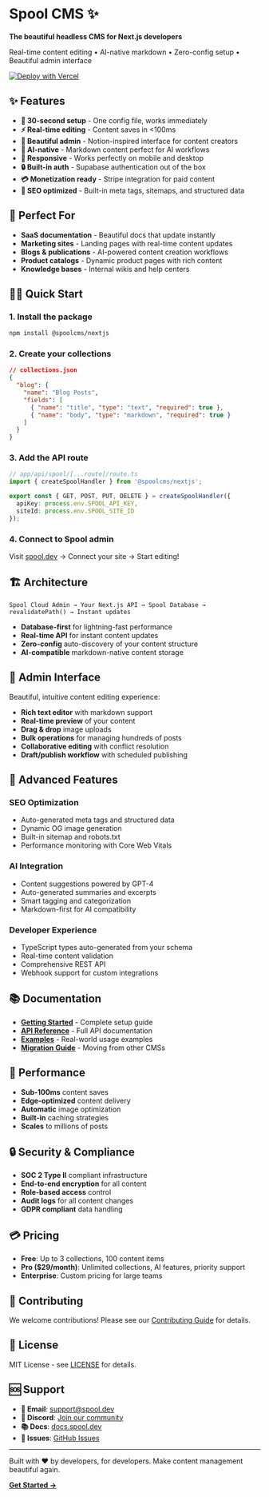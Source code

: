 # Spool CMS ✨

**The beautiful headless CMS for Next.js developers**

Real-time content editing • AI-native markdown • Zero-config setup • Beautiful admin interface

[![Deploy with Vercel](https://vercel.com/button)](https://vercel.com/new/clone?repository-url=https%3A%2F%2Fgithub.com%2Fyour-username%2Fspool)

## ✨ Features

- **🚀 30-second setup** - One config file, works immediately
- **⚡ Real-time editing** - Content saves in <100ms
- **🎨 Beautiful admin** - Notion-inspired interface for content creators
- **🤖 AI-native** - Markdown content perfect for AI workflows
- **📱 Responsive** - Works perfectly on mobile and desktop
- **🔒 Built-in auth** - Supabase authentication out of the box
- **💳 Monetization ready** - Stripe integration for paid content
- **🎯 SEO optimized** - Built-in meta tags, sitemaps, and structured data

## 🎯 Perfect For

- **SaaS documentation** - Beautiful docs that update instantly
- **Marketing sites** - Landing pages with real-time content updates
- **Blogs & publications** - AI-powered content creation workflows
- **Product catalogs** - Dynamic product pages with rich content
- **Knowledge bases** - Internal wikis and help centers

## 🏃‍♂️ Quick Start

### 1. Install the package

```bash
npm install @spoolcms/nextjs
```

### 2. Create your collections

```json
// collections.json
{
  "blog": {
    "name": "Blog Posts",
    "fields": [
      { "name": "title", "type": "text", "required": true },
      { "name": "body", "type": "markdown", "required": true }
    ]
  }
}
```

### 3. Add the API route

```typescript
// app/api/spool/[...route]/route.ts
import { createSpoolHandler } from '@spoolcms/nextjs';

export const { GET, POST, PUT, DELETE } = createSpoolHandler({
  apiKey: process.env.SPOOL_API_KEY,
  siteId: process.env.SPOOL_SITE_ID
});
```

### 4. Connect to Spool admin

Visit [spool.dev](https://spool.dev) → Connect your site → Start editing!

## 🏗️ Architecture

```
Spool Cloud Admin → Your Next.js API → Spool Database → revalidatePath() → Instant updates
```

- **Database-first** for lightning-fast performance
- **Real-time API** for instant content updates  
- **Zero-config** auto-discovery of your content structure
- **AI-compatible** markdown-native content storage

## 🎨 Admin Interface

Beautiful, intuitive content editing experience:

- **Rich text editor** with markdown support
- **Real-time preview** of your content
- **Drag & drop** image uploads
- **Bulk operations** for managing hundreds of posts
- **Collaborative editing** with conflict resolution
- **Draft/publish workflow** with scheduled publishing

## 🔧 Advanced Features

### SEO Optimization
- Auto-generated meta tags and structured data
- Dynamic OG image generation
- Built-in sitemap and robots.txt
- Performance monitoring with Core Web Vitals

### AI Integration
- Content suggestions powered by GPT-4
- Auto-generated summaries and excerpts
- Smart tagging and categorization
- Markdown-first for AI compatibility

### Developer Experience
- TypeScript types auto-generated from your schema
- Real-time content validation
- Comprehensive REST API
- Webhook support for custom integrations

## 📚 Documentation

- **[Getting Started](https://docs.spool.dev/getting-started)** - Complete setup guide
- **[API Reference](https://docs.spool.dev/api)** - Full API documentation
- **[Examples](https://docs.spool.dev/examples)** - Real-world usage examples
- **[Migration Guide](https://docs.spool.dev/migration)** - Moving from other CMSs

## 🚀 Performance

- **Sub-100ms** content saves
- **Edge-optimized** content delivery
- **Automatic** image optimization
- **Built-in** caching strategies
- **Scales** to millions of posts

## 🔒 Security & Compliance

- **SOC 2 Type II** compliant infrastructure
- **End-to-end encryption** for all content
- **Role-based access** control
- **Audit logs** for all content changes
- **GDPR compliant** data handling

## 💳 Pricing

- **Free**: Up to 3 collections, 100 content items
- **Pro ($29/month)**: Unlimited collections, AI features, priority support
- **Enterprise**: Custom pricing for large teams

## 🤝 Contributing

We welcome contributions! Please see our [Contributing Guide](CONTRIBUTING.md) for details.

## 📝 License

MIT License - see [LICENSE](LICENSE) for details.

## 🆘 Support

- **📧 Email**: support@spool.dev
- **💬 Discord**: [Join our community](https://discord.gg/spool)
- **📚 Docs**: [docs.spool.dev](https://docs.spool.dev)
- **🐛 Issues**: [GitHub Issues](https://github.com/your-username/spool/issues)

---

Built with ❤️ by developers, for developers. Make content management beautiful again.

[**Get Started →**](https://spool.dev) 